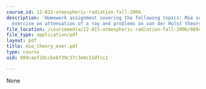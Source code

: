 ```yaml
---
course_id: 12-815-atmospheric-radiation-fall-2006
description: 'Homework assignment covering the following topics: Mie scattering program,
  exercise on attenuation of a ray and problems on van der Hulst theory.'
file_location: /coursemedia/12-815-atmospheric-radiation-fall-2006/889caef2dccbebf39c37c3e0c15dfcc1_mie_theory_exer.pdf
file_type: application/pdf
layout: pdf
title: mie_theory_exer.pdf
type: course
uid: 889caef2dccbebf39c37c3e0c15dfcc1

---
```

None
